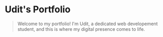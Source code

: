 # Udit's Portfolio

> Welcome to my portfolio! I'm Udit, a dedicated web developement student, and this is where my digital presence comes to life.
